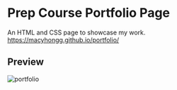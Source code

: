 # Prep Course Portfolio Page
An HTML and CSS page to showcase my work.<br>
https://macyhongg.github.io/portfolio/

## Preview
![portfolio](https://user-images.githubusercontent.com/94674653/150475845-f6a3b337-bc95-4d17-8896-5d997e23e0de.gif)
